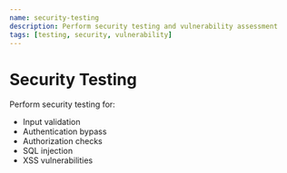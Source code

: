 ```yaml
---
name: security-testing
description: Perform security testing and vulnerability assessment
tags: [testing, security, vulnerability]
---
```


# Security Testing

Perform security testing for:
- Input validation
- Authentication bypass
- Authorization checks
- SQL injection
- XSS vulnerabilities